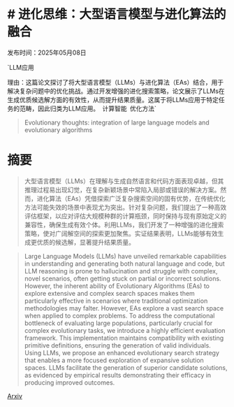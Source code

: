 # # 进化思维：大型语言模型与进化算法的融合

发布时间：2025年05月08日

`LLM应用

理由：这篇论文探讨了将大型语言模型（LLMs）与进化算法（EAs）结合，用于解决复杂问题中的优化挑战。通过开发增强的进化搜索策略，论文展示了LLMs在生成优质候选解方面的有效性，从而提升结果质量。这属于将LLMs应用于特定任务的范畴，因此归类为LLM应用。` `计算智能` `优化方法`

> Evolutionary thoughts: integration of large language models and evolutionary algorithms

# 摘要

> 大型语言模型（LLMs）在理解与生成自然语言和代码方面表现卓越，但其推理过程易出现幻觉，在复杂新颖场景中常陷入局部或错误的解决方案。然而，进化算法（EAs）凭借探索广泛复杂搜索空间的固有优势，在传统优化方法可能失效的场景中表现尤为突出。针对复杂问题，我们提出了一种高效评估框架，以应对评估大规模种群的计算瓶颈，同时保持与现有原始定义的兼容性，确保生成有效个体。利用LLMs，我们开发了一种增强的进化搜索策略，使对广阔解空间的探索更加聚焦。实证结果表明，LLMs能够有效生成更优质的候选解，显著提升结果质量。

> Large Language Models (LLMs) have unveiled remarkable capabilities in understanding and generating both natural language and code, but LLM reasoning is prone to hallucination and struggle with complex, novel scenarios, often getting stuck on partial or incorrect solutions. However, the inherent ability of Evolutionary Algorithms (EAs) to explore extensive and complex search spaces makes them particularly effective in scenarios where traditional optimization methodologies may falter. However, EAs explore a vast search space when applied to complex problems.
  To address the computational bottleneck of evaluating large populations, particularly crucial for complex evolutionary tasks, we introduce a highly efficient evaluation framework. This implementation maintains compatibility with existing primitive definitions, ensuring the generation of valid individuals.
  Using LLMs, we propose an enhanced evolutionary search strategy that enables a more focused exploration of expansive solution spaces. LLMs facilitate the generation of superior candidate solutions, as evidenced by empirical results demonstrating their efficacy in producing improved outcomes.

[Arxiv](https://arxiv.org/abs/2505.05756)